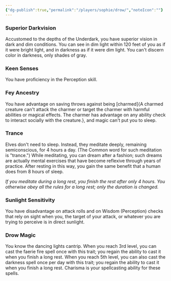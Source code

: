 ```yaml
---
{"dg-publish":true,"permalink":"/players/sophie/drow/","noteIcon":""}
---
```


### Superior Darkvision
Accustomed to the depths of the Underdark, you have superior vision in dark and dim conditions. You can see in dim light within 120 feet of you as if it were bright light, and in darkness as if it were dim light. You can't discern color in darkness, only shades of gray.

### Keen Senses
You have proficiency in the Perception skill.

### Fey Ancestry
You have advantage on saving throws against being [charmed]{A charmed creature can't attack the charmer or target the charmer with harmful abilities or magical effects. The charmer has advantage on any ability check to interact socially with the creature.}, and magic can't put you to sleep.

### Trance
Elves don't need to sleep. Instead, they meditate deeply, remaining semiconscious, for 4 hours a day. (The Common word for such meditation is "trance.") While meditating, you can dream after a fashion; such dreams are actually mental exercises that have become reflexive through years of practice. After resting in this way, you gain the same benefit that a human does from 8 hours of sleep.

*If you meditate during a long rest, you finish the rest after only 4 hours. You otherwise obey all the rules for a long rest; only the duration is changed.*

### Sunlight Sensitivity
You have disadvantage on attack rolls and on Wisdom (Perception) checks that rely on sight when you, the target of your attack, or whatever you are trying to perceive is in direct sunlight.

### Drow Magic
You know the dancing lights cantrip. When you reach 3rd level, you can cast the faerie fire spell once with this trait; you regain the ability to cast it when you finish a long rest. When you reach 5th level, you can also cast the darkness spell once per day with this trait; you regain the ability to cast it when you finish a long rest. Charisma is your spellcasting ability for these spells.